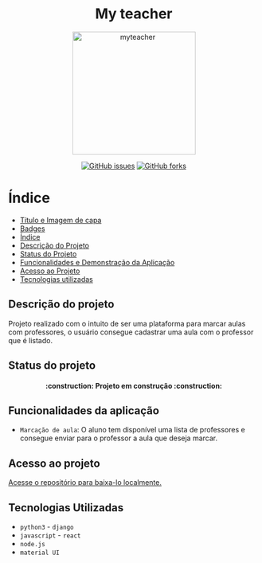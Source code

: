 <h1 align="center"> My teacher </h1>
<p align="center"><img width="247" alt="myteacher" src="https://user-images.githubusercontent.com/57044645/198162512-c99179e9-c2e4-427b-bd68-d2ce8c2c8258.png"></p>
<div align="center"><a href="https://github.com/viniciusfabsilva/my-teachers/issues"><img alt="GitHub issues" src="https://img.shields.io/github/issues/viniciusfabsilva/my-teachers"></a>
<a href="https://github.com/viniciusfabsilva/my-teachers/network"><img alt="GitHub forks" src="https://img.shields.io/github/forks/viniciusfabsilva/my-teachers"></a>
</div>

# Índice 
* [Título e Imagem de capa](#Título-e-Imagem-de-capa)
* [Badges](#badges)
* [Índice](#índice)
* [Descrição do Projeto](#descrição-do-projeto)
* [Status do Projeto](#status-do-Projeto)
* [Funcionalidades e Demonstração da Aplicação](#funcionalidades-e-demonstração-da-aplicação)
* [Acesso ao Projeto](#acesso-ao-projeto)
* [Tecnologias utilizadas](#tecnologias-utilizadas)

## Descrição do projeto
  Projeto realizado com o intuito de ser uma plataforma para marcar aulas com professores, o usuário consegue cadastrar uma aula com o professor que é listado.
  
## Status do projeto
  <h4 align="center">     :construction:  Projeto em construção  :construction:</h4>
  
## Funcionalidades da aplicação
  - `Marcação de aula`: O aluno tem disponível uma lista de professores e consegue enviar para o professor a aula que deseja marcar.
 
## Acesso ao projeto
  [Acesse o repositório para baixa-lo localmente.](https://github.com/viniciusfabsilva/my-teachers)
  
## Tecnologias Utilizadas
  - `python3` - `django`
  - `javascript` - `react`
  - `node.js`
  - `material UI`
